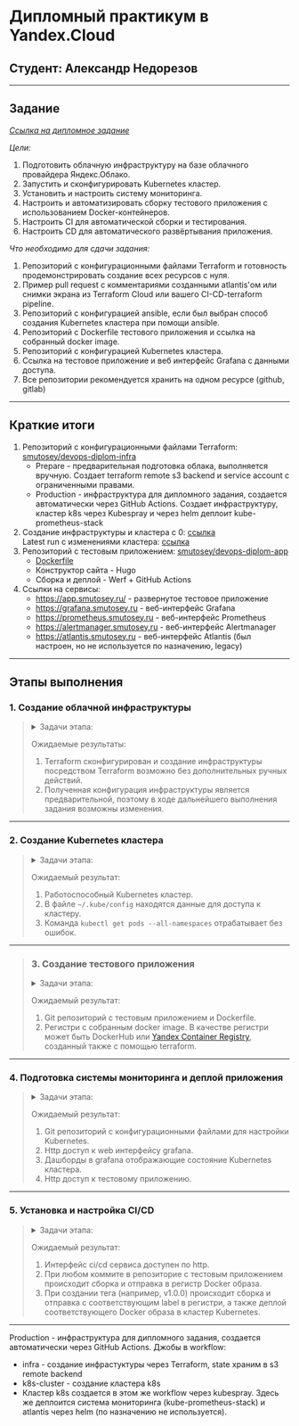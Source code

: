 # Дипломный практикум в Yandex.Cloud
## Студент: Александр Недорезов

---

## Задание

[*Ссылка на дипломное задание*](https://github.com/netology-code/devops-diplom-yandexcloud)

*Цели:*
1. Подготовить облачную инфраструктуру на базе облачного провайдера Яндекс.Облако.
2. Запустить и сконфигурировать Kubernetes кластер.
3. Установить и настроить систему мониторинга.
4. Настроить и автоматизировать сборку тестового приложения с использованием Docker-контейнеров.
5. Настроить CI для автоматической сборки и тестирования.
6. Настроить CD для автоматического развёртывания приложения.

*Что необходимо для сдачи задания:*
1. Репозиторий с конфигурационными файлами Terraform и готовность продемонстрировать создание всех ресурсов с нуля.
2. Пример pull request с комментариями созданными atlantis'ом или снимки экрана из Terraform Cloud или вашего CI-CD-terraform pipeline.
3. Репозиторий с конфигурацией ansible, если был выбран способ создания Kubernetes кластера при помощи ansible.
4. Репозиторий с Dockerfile тестового приложения и ссылка на собранный docker image.
5. Репозиторий с конфигурацией Kubernetes кластера.
6. Ссылка на тестовое приложение и веб интерфейс Grafana с данными доступа.
7. Все репозитории рекомендуется хранить на одном ресурсе (github, gitlab)

---

## Краткие итоги

1. Репозиторий с конфигурационными файлами Terraform: [smutosey/devops-diplom-infra](https://github.com/smutosey/devops-diplom-infra)  
   - Prepare - предварительная подготовка облака, выполняется вручную. Создает terraform remote s3 backend и service account с ограниченными правами.
   - Production - инфраструктура для дипломного задания, создается автоматически через GitHub Actions. Создает инфраструктуру, кластер k8s через Kubespray и через helm деплоит kube-prometheus-stack
2. Создание инфраструктуры и кластера с 0: [ссылка](https://github.com/smutosey/devops-diplom-infra/actions/runs/10098033490)  
   Latest run с изменениями кластера: [ссылка](https://github.com/smutosey/devops-diplom-infra/actions/runs/10123691536)
3. Репозиторий с тестовым приложением: [smutosey/devops-diplom-app](https://github.com/smutosey/devops-diplom-app)  
   - [Dockerfile](https://github.com/smutosey/devops-diplom-app/blob/main/smutosey.ru/Dockerfile)
   - Конструктор сайта - Hugo
   - Сборка и деплой - Werf + GitHub Actions
4. Ссылки на сервисы: 
   - https://app.smutosey.ru/ - развернутое тестовое приложение
   - https://grafana.smutosey.ru - веб-интерфейс Grafana
   - https://prometheus.smutosey.ru - веб-интерфейс Prometheus
   - https://alertmanager.smutosey.ru - веб-интерфейс Alertmanager
   - https://atlantis.smutosey.ru - веб-интерфейс Atlantis (был настроен, но не используется по назначению, legacy)

---

## Этапы выполнения

### 1. Создание облачной инфраструктуры

> <details>
> <summary>Задачи этапа:</summary>
> 
> Для начала необходимо подготовить облачную инфраструктуру в ЯО при помощи [Terraform](https://www.terraform.io/).
> 
> Особенности выполнения:
> 
> - Бюджет купона ограничен, что следует иметь в виду при проектировании инфраструктуры и использовании ресурсов;
> Для облачного k8s используйте региональный мастер(неотказоустойчивый). Для self-hosted k8s минимизируйте ресурсы ВМ и долю ЦПУ. В обоих вариантах используйте прерываемые ВМ для worker nodes.
> 
> Предварительная подготовка к установке и запуску Kubernetes кластера.
> 
> 1. Создайте сервисный аккаунт, который будет в дальнейшем использоваться Terraform для работы с инфраструктурой с необходимыми и достаточными правами. Не стоит использовать права суперпользователя
> 2. Подготовьте [backend](https://www.terraform.io/docs/language/settings/backends/index.html) для Terraform:  
>    а. Рекомендуемый вариант: S3 bucket в созданном ЯО аккаунте(создание бакета через TF)
>    б. Альтернативный вариант:  [Terraform Cloud](https://app.terraform.io/)  
> 3. Создайте VPC с подсетями в разных зонах доступности.
> 4. Убедитесь, что теперь вы можете выполнить команды `terraform destroy` и `terraform apply` без дополнительных ручных действий.
> 5. В случае использования [Terraform Cloud](https://app.terraform.io/) в качестве [backend](https://www.terraform.io/docs/language/settings/backends/index.html) убедитесь, что применение изменений успешно проходит, используя web-интерфейс Terraform cloud.
> 
> </details>  
> 
> Ожидаемые результаты:
> 
> 1. Terraform сконфигурирован и создание инфраструктуры посредством Terraform возможно без дополнительных ручных действий.
> 2. Полученная конфигурация инфраструктуры является предварительной, поэтому в ходе дальнейшего выполнения задания возможны изменения.



---

### 2. Создание Kubernetes кластера

> <details>
> <summary>Задачи этапа:</summary>
> 
> На этом этапе необходимо создать [Kubernetes](https://kubernetes.io/ru/docs/concepts/overview/what-is-kubernetes/) кластер на базе предварительно созданной инфраструктуры.   Требуется обеспечить доступ к ресурсам из Интернета.
> 
> Это можно сделать двумя способами:
> 
> 1. Рекомендуемый вариант: самостоятельная установка Kubernetes кластера.  
> а. При помощи Terraform подготовить как минимум 3 виртуальных машины Compute Cloud для создания Kubernetes-кластера. Тип виртуальной машины следует выбрать самостоятельно с учётом требовании к производительности и стоимости. Если в дальнейшем поймете, что необходимо сменить тип инстанса, используйте Terraform для внесения изменений.  
> б. Подготовить [ansible](https://www.ansible.com/) конфигурации, можно воспользоваться, например [Kubespray](https://kubernetes.io/docs/setup/production-environment/tools/kubespray/)  
> в. Задеплоить Kubernetes на подготовленные ранее инстансы, в случае нехватки каких-либо ресурсов вы всегда можете создать их при помощи Terraform.
> 2. Альтернативный вариант: воспользуйтесь сервисом [Yandex Managed Service for Kubernetes](https://cloud.yandex.ru/services/managed-kubernetes)  
> а. С помощью terraform resource для [kubernetes](https://registry.terraform.io/providers/yandex-cloud/yandex/latest/docs/resources/kubernetes_cluster) создать **региональный** мастер kubernetes с размещением нод в разных 3 подсетях      
> б. С помощью terraform resource для [kubernetes node group](https://registry.terraform.io/providers/yandex-cloud/yandex/latest/docs/resources/kubernetes_node_group)
> 
> 
> </details>  
> 
> Ожидаемый результат:
> 
> 1. Работоспособный Kubernetes кластер.
> 2. В файле `~/.kube/config` находятся данные для доступа к кластеру.
> 3. Команда `kubectl get pods --all-namespaces` отрабатывает без ошибок.

---

> ### 3. Создание тестового приложения
> 
> <details>
> <summary>Задачи этапа:</summary>
> 
> Для перехода к следующему этапу необходимо подготовить тестовое приложение, эмулирующее основное приложение разрабатываемое вашей компанией.
> 
> Способ подготовки:
> 
> 1. Рекомендуемый вариант:  
> а. Создайте отдельный git репозиторий с простым nginx конфигом, который будет отдавать статические данные.  
> б. Подготовьте Dockerfile для создания образа приложения.  
> 2. Альтернативный вариант:  
> а. Используйте любой другой код, главное, чтобы был самостоятельно создан Dockerfile.
> 
> </details>  
> 
> Ожидаемый результат:
> 
> 1. Git репозиторий с тестовым приложением и Dockerfile.
> 2. Регистри с собранным docker image. В качестве регистри может быть DockerHub или [Yandex Container Registry](https://cloud.yandex.ru/services/container-registry), созданный также с помощью terraform.


---

### 4. Подготовка cистемы мониторинга и деплой приложения

> <details>
> <summary>Задачи этапа:</summary>
> 
> Уже должны быть готовы конфигурации для автоматического создания облачной инфраструктуры и поднятия Kubernetes кластера.  
> Теперь необходимо подготовить конфигурационные файлы для настройки нашего Kubernetes кластера.
> 
> Цель:
> 1. Задеплоить в кластер [prometheus](https://prometheus.io/), [grafana](https://grafana.com/), [alertmanager](https://github.com/prometheus/alertmanager), [экспортер](https://github.com/prometheus/node_exporter) основных метрик Kubernetes.
> 2. Задеплоить тестовое приложение, например, [nginx](https://www.nginx.com/) сервер отдающий статическую страницу.
> 
> Способ выполнения:
> 1. Воспользоваться пакетом [kube-prometheus](https://github.com/prometheus-operator/kube-prometheus), который уже включает в себя [Kubernetes оператор](https://operatorhub.io/) для [grafana](https://grafana.com/), [prometheus](https://prometheus.io/), [alertmanager](https://github.com/prometheus/alertmanager) и [node_exporter](https://github.com/prometheus/node_exporter). Альтернативный вариант - использовать набор helm чартов от [bitnami](https://github.com/bitnami/charts/tree/main/bitnami).
> 2. Если на первом этапе вы не воспользовались [Terraform Cloud](https://app.terraform.io/), то задеплойте и настройте в кластере [atlantis](https://www.runatlantis.io/) для отслеживания изменений инфраструктуры. Альтернативный вариант 3 задания: вместо Terraform Cloud или atlantis настройте на автоматический запуск и применение конфигурации terraform из вашего git-репозитория в выбранной вами CI-CD системе при любом комите в main ветку. Предоставьте скриншоты работы пайплайна из CI/CD системы.
>
> </details>  
>
> Ожидаемый результат:
> 1. Git репозиторий с конфигурационными файлами для настройки Kubernetes.
> 2. Http доступ к web интерфейсу grafana.
> 3. Дашборды в grafana отображающие состояние Kubernetes кластера.
> 4. Http доступ к тестовому приложению.


---

### 5. Установка и настройка CI/CD

> <details>
> <summary>Задачи этапа:</summary>
> 
> Осталось настроить ci/cd систему для автоматической сборки docker image и деплоя приложения при изменении кода.
> 
> Цель:
> 
> 1. Автоматическая сборка docker образа при коммите в репозиторий с тестовым приложением.
> 2. Автоматический деплой нового docker образа.
> 
> Можно использовать [teamcity](https://www.jetbrains.com/ru-ru/teamcity/), [jenkins](https://www.jenkins.io/), [GitLab CI](https://about.gitlab.com/stages-devops-lifecycle/continuous-integration/) или GitHub Actions.
>
> </details>  
> 
> Ожидаемый результат:
> 
> 1. Интерфейс ci/cd сервиса доступен по http.
> 2. При любом коммите в репозиторие с тестовым приложением происходит сборка и отправка в регистр Docker образа.
> 3. При создании тега (например, v1.0.0) происходит сборка и отправка с соответствующим label в регистри, а также деплой соответствующего Docker образа в кластер Kubernetes.



---

Production - инфраструктура для дипломного задания, создается автоматически через GitHub Actions. Джобы в workflow:
 - infra - создание инфрастуктуры через Terraform, state храним в s3 remote backend 
 - k8s-cluster - создание кластера k8s
 - Кластер k8s создается в этом же workflow через kubespray. Здесь же деплоится система мониторинга (kube-prometheus-stack) и atlantis через helm (по назначению не используется).    


   

